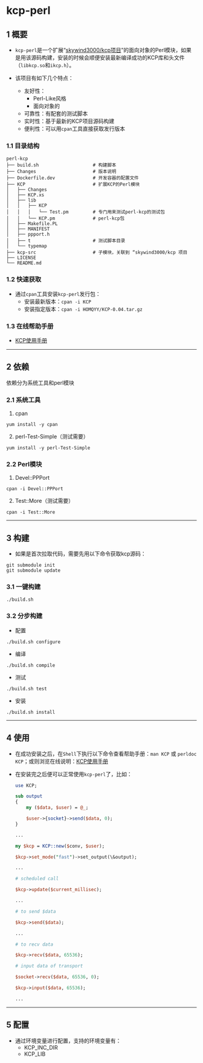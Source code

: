 # kcp-perl

## 1 概要

- `kcp-perl`是一个扩展“[skywind3000/kcp项目](https://github.com/skywind3000/kcp)”的面向对象的Perl模块，如果是用该源码构建，安装的时候会顺便安装最新编译成功的KCP库和头文件（`libkcp.so`和`ikcp.h`）。

- 该项目有如下几个特点：
    - 友好性：
        - Perl-Like风格
        - 面向对象的
    - 可靠性：有配套的测试脚本
    - 实时性：基于最新的KCP项目源码构建
    - 便利性：可以用`cpan`工具直接获取发行版本

### 1.1 目录结构

```
perl-kcp
├── build.sh                    # 构建脚本
├── Changes                     # 版本说明
├── Dockerfile.dev              # 开发容器的配置文件
├── KCP                         # 扩展KCP的Perl模块
│   ├── Changes
│   ├── KCP.xs
│   ├── lib
│   │   ├── KCP
│   │   │   └── Test.pm         # 专门用来测试perl-kcp的测试包
│   │   └── KCP.pm              # perl-kcp包
│   ├── Makefile.PL
│   ├── MANIFEST
│   ├── ppport.h
│   ├── t                       # 测试脚本目录
│   └── typemap
├── kcp-src                     # 子模块，关联到 “skywind3000/kcp 项目
├── LICENSE
└── README.md
```

### 1.2 快速获取

- 通过`cpan`工具安装`kcp-perl`发行包：
    - 安装最新版本：`cpan -i KCP`
    - 安装指定版本：`cpan -i HOMQYY/KCP-0.04.tar.gz`

### 1.3 在线帮助手册

- [KCP使用手册](https://metacpan.org/release/HOMQYY/KCP-0.04/view/lib/KCP.pm)

---

## 2 依赖

依赖分为系统工具和perl模块

### 2.1 系统工具

1. cpan

```
yum install -y cpan
```

2. perl-Test-Simple（测试需要）

```
yum install -y perl-Test-Simple
```

### 2.2 Perl模块

1. Devel::PPPort

```
cpan -i Devel::PPPort
```

2. Test::More（测试需要）

```
cpan -i Test::More
```

---

## 3 构建

- 如果是首次拉取代码，需要先用以下命令获取kcp源码：

```
git submodule init
git submodule update
```

### 3.1 一键构建

```
./build.sh
```

### 3.2 分步构建

- 配置

```
./build.sh configure
```

- 编译

```
./build.sh compile
```

- 测试

```
./build.sh test
```

- 安装

```
./build.sh install
```

---

## 4 使用

- 在成功安装之后，在`Shell`下执行以下命令查看帮助手册：`man KCP` 或 `perldoc KCP`；或则浏览在线说明：[KCP使用手册](https://metacpan.org/release/HOMQYY/KCP-0.04/view/lib/KCP.pm)

- 在安装完之后便可以正常使用`kcp-perl`了，比如：

    ```perl
    use KCP;

    sub output
    {
        my ($data, $user) = @_;

        $user->{socket}->send($data, 0);
    }

    ...

    my $kcp = KCP::new($conv, $user);

    $kcp->set_mode("fast")->set_output(\&output);

    ...

    # scheduled call

    $kcp->update($current_millisec);

    ...

    # to send $data

    $kcp->send($data);
    
    ...

    # to recv data

    $kcp->recv($data, 65536);

    # input data of transport

    $socket->recv($data, 65536, 0);

    $kcp->input($data, 65536);

    ...
    ```

---

## 5 配置

- 通过环境变量进行配置，支持的环境变量有：
    - KCP_INC_DIR
    - KCP_LIB